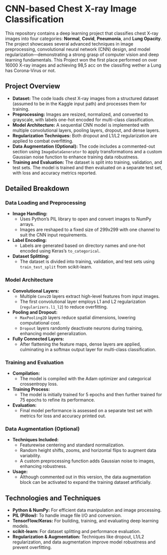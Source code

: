 # CNN-based Chest X-ray Image Classification

This repository contains a deep learning project that classifies chest X-ray images into four categories: **Normal**, **Covid**, **Pneumonia**, and **Lung Opacity**. The project showcases several advanced techniques in image preprocessing, convolutional neural network (CNN) design, and model regularization—demonstrating a strong grasp of computer vision and deep learning fundamentals. This Project won the first place performed on over 16000 X-ray images and achieving 98,5 acc on the classifing wether a Lung has Corona-Virus or not. 

## Project Overview

- **Dataset:** The code loads chest X-ray images from a structured dataset (assumed to be in the Kaggle input path) and processes them for training.
- **Preprocessing:** Images are resized, normalized, and converted to grayscale, with labels one-hot encoded for multi-class classification.
- **Model Architecture:** A sequential CNN model is implemented with multiple convolutional layers, pooling layers, dropout, and dense layers.
- **Regularization Techniques:** Both dropout and L1/L2 regularization are applied to combat overfitting.
- **Data Augmentation (Optional):** The code includes a commented-out section using `ImageDataGenerator` to apply transformations and a custom Gaussian noise function to enhance training data robustness.
- **Training and Evaluation:** The dataset is split into training, validation, and test sets. The model is trained and then evaluated on a separate test set, with loss and accuracy metrics reported.

## Detailed Breakdown

### Data Loading and Preprocessing

- **Image Handling:** 
  - Uses Python’s PIL library to open and convert images to NumPy arrays.
  - Images are reshaped to a fixed size of 299x299 with one channel to suit the CNN input requirements.
- **Label Encoding:** 
  - Labels are generated based on directory names and one-hot encoded using Keras’s `to_categorical`.
- **Dataset Splitting:**
  - The dataset is divided into training, validation, and test sets using `train_test_split` from scikit-learn.

### Model Architecture

- **Convolutional Layers:**
  - Multiple `Conv2D` layers extract high-level features from input images.
  - The first convolutional layer employs L1 and L2 regularization (`regularizers.l1_l2`) to reduce overfitting.
- **Pooling and Dropout:**
  - `MaxPooling2D` layers reduce spatial dimensions, lowering computational cost.
  - `Dropout` layers randomly deactivate neurons during training, enhancing model generalization.
- **Fully Connected Layers:**
  - After flattening the feature maps, dense layers are applied, culminating in a softmax output layer for multi-class classification.

### Training and Evaluation

- **Compilation:**
  - The model is compiled with the Adam optimizer and categorical crossentropy loss.
- **Training Process:**
  - The model is initially trained for 5 epochs and then further trained for 75 epochs to refine its performance.
- **Evaluation:**
  - Final model performance is assessed on a separate test set with metrics for loss and accuracy printed out.

### Data Augmentation (Optional)

- **Techniques Included:**
  - Featurewise centering and standard normalization.
  - Random height shifts, zooms, and horizontal flips to augment data variability.
  - A custom preprocessing function adds Gaussian noise to images, enhancing robustness.
- **Usage:**
  - Although commented out in this version, the data augmentation block can be activated to expand the training dataset artificially.

## Technologies and Techniques

- **Python & NumPy:** For efficient data manipulation and image processing.
- **PIL (Pillow):** To handle image file I/O and conversion.
- **TensorFlow/Keras:** For building, training, and evaluating deep learning models.
- **scikit-learn:** For dataset splitting and performance evaluation.
- **Regularization & Augmentation:** Techniques like dropout, L1/L2 regularization, and data augmentation improve model robustness and prevent overfitting.

